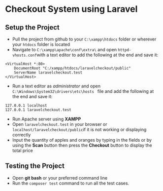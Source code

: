 # Checkout System using Laravel

## Setup the Project

- Pull the project from github to your `C:\xampp\htdocs` folder or wherever your `htdocs` folder is located
- Navigate to `C:\xampp\apache\conf\extra\` and open `httpd-vhosts.conf`with a text editor to add the following at the end and save it:
```
<VirtualHost *:80>
	DocumentRoot "C:/xampp/htdocs/laravelcheckout/public"
	ServerName laravelcheckout.test
</VirtualHost>
 ```
 - Run a text editor as *administrator* and open `C:\Windows\System32\drivers\etc\hosts ` file and add the following at the end and save it:
```
127.0.0.1 localhost
127.0.0.1 laravelcheckout.test
```
- Run Apache server using **XAMPP**
- Open `laravelcheckout.test` in your browser or `localhost/laravelcheckout/public`if it is not working or displaying correctly
- Input the quantity of apples and oranges by typing in the fields or by using the **Scan** button then press the **Checkout** button to display the total price

## Testing the Project

- Open **git bash** or your preferred command line
- Run the `composer test` command to run all the test cases.